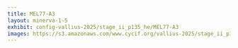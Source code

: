```yaml
---
title: MEL77-A3
layout: minerva-1-5
exhibit: config-vallius-2025/stage_ii_p135_he/MEL77-A3
images: https://s3.amazonaws.com/www.cycif.org/vallius-2025/stage_ii_p135_he/MEL77-A3
---
```

